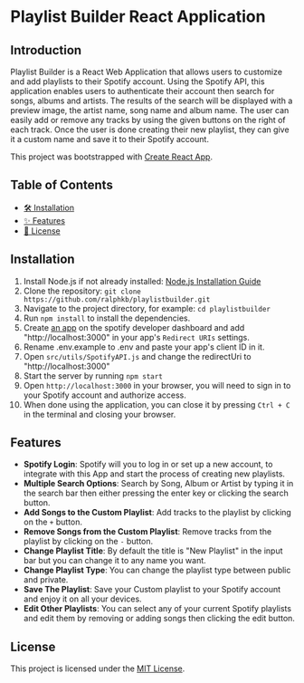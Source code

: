 # Playlist Builder React Application

## Introduction
Playlist Builder is a React Web Application that allows users to customize and add playlists to their Spotify account. Using the Spotify API, this application enables users to authenticate their account then search for songs, albums and artists. The results of the search will be displayed with a preview image, the artist name, song name and album name. The user can easily add or remove any tracks by using the given buttons on the right of each track. Once the user is done creating their new playlist, they can give it a custom name and save it to their Spotify account.

This project was bootstrapped with [Create React App](https://github.com/facebook/create-react-app).

## Table of Contents
- [🛠️ Installation](#installation)
- [✨ Features](#features)
- [📃 License](#license)

## Installation
1. Install Node.js if not already installed: [Node.js Installation Guide](https://nodejs.org/en/download/)
2. Clone the repository: `git clone https://github.com/ralphkb/playlistbuilder.git`
3. Navigate to the project directory, for example: `cd playlistbuilder`
4. Run `npm install` to install the dependencies.
5. Create [an app](https://developer.spotify.com/documentation/web-api/concepts/apps) on the spotify developer dashboard and add "http://localhost:3000" in your app's `Redirect URIs` settings.
6. Rename .env.example to .env and paste your app's client ID in it.
7. Open `src/utils/SpotifyAPI.js` and change the redirectUri to "http://localhost:3000"
8. Start the server by running `npm start`
9. Open `http://localhost:3000` in your browser, you will need to sign in to your Spotify account and authorize access.
10. When done using the application, you can close it by pressing `Ctrl + C` in the terminal and closing your browser.

## Features
- **Spotify Login**: Spotify will you to log in or set up a new account, to integrate with this App and start the process of creating new playlists.
- **Multiple Search Options**: Search by Song, Album or Artist by typing it in the search bar then either pressing the enter key or clicking the search button.
- **Add Songs to the Custom Playlist**: Add tracks to the playlist by clicking on the `+` button.
- **Remove Songs from the Custom Playlist**: Remove tracks from the playlist by clicking on the `-` button.
- **Change Playlist Title**: By default the title is "New Playlist" in the input bar but you can change it to any name you want.
- **Change Playlist Type**: You can change the playlist type between public and private.
- **Save The Playlist**: Save your Custom playlist to your Spotify account and enjoy it on all your devices.
- **Edit Other Playlists**: You can select any of your current Spotify playlists and edit them by removing or adding songs then clicking the edit button.

## License
This project is licensed under the [MIT License](LICENSE).